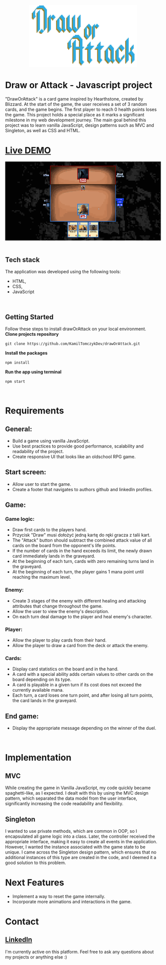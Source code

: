 <p align="center">
  <img src="src/img/logo.png" width="350" height="200" />
</p>

# Draw or Attack - Javascript project
"DrawOrAttack" is a card game inspired by Hearthstone, created by Blizzard. At the start of the game, the user receives a set of 3 random cards, and the game begins. The first player to reach 0 health points loses the game. This project holds a special place as it marks a significant milestone in my web development journey. The main goal behind this project was to learn vanilla JavaScript, design patterns such as MVC and Singleton, as well as CSS and HTML.

# [Live DEMO](https://power-space.vercel.app)

<img src="src/img/game-preview.gif" />
<br>
<br>

## Tech stack
The application was developed using the following tools:
- HTML,
- CSS,
- JavaScript
<br>
  
## Getting Started

Follow these steps to install drawOrAttack on your local environment.
<br>
<strong>Clone projects repository</strong>
```
git clone https://github.com/KamilTomczykDev/drawOrAttack.git
```
<strong>Install the packages</strong>
```
npm install
```

<strong>Run the app using terminal</strong>
```
npm start
```
<br>

# Requirements

## General:
- Build a game using vanilla JavaScript.
- Use best practices to provide good performance, scalability and readability of the project.
- Create responsive UI that looks like an oldschool RPG game.

## Start screen:
- Allow user to start the game.
- Create a footer that navigates to authors github and linkedIn profiles.

## Game:
### Game logic:
- Draw first cards to the players hand.
- Przycisk "Draw" musi dołożyć jedną kartę do ręki gracza z talii kart.
- The "Attack" button should subtract the combined attack value of all cards on the board from the opponent's life points.
- If the number of cards in the hand exceeds its limit, the newly drawn card immediately lands in the graveyard.
- At the beginning of each turn, cards with zero remaining turns land in the graveyard.
- At the beginning of each turn, the player gains 1 mana point until reaching the maximum level.
### Enemy:
- Create 3 stages of the enemy with different healing and attacking attributes that change throughout the game.
- Allow the user to view the enemy's description.
- On each turn deal damage to the player and heal enemy's character.
### Player:
- Allow the player to play cards from their hand.
- Allow the player to draw a card from the deck or attack the enemy.
### Cards:
- Display card statistics on the board and in the hand.
- A card with a special ability adds certain values to other cards on the board depending on its type.
- A card is playable in a given turn if its cost does not exceed the currently available mana.
- Each turn, a card loses one turn point, and after losing all turn points, the card lands in the graveyard.
## End game:
- Display the appropriate message depending on the winner of the duel.
<br>

# Implementation

## MVC
While creating the game in Vanilla JavaScript, my code quickly became spaghetti-like, as I expected. I dealt with this by using the MVC design pattern, which separated the data model from the user interface, significantly increasing the code readability and flexibility.

## Singleton
I wanted to use private methods, which are common in OOP, so I encapsulated all game logic into a class. Later, the controller received the appropriate interface, making it easy to create all events in the application. However, I wanted the instance associated with the game state to be unique. I came across the Singleton design pattern, which ensures that no additional instances of this type are created in the code, and I deemed it a good solution to this problem.

# Next Features
- Implement a way to reset the game internally.
- Incorporate more animations and interactions in the game.

# Contact

## [LinkedIn](https://www.linkedin.com/in/kamil-tomczyk-a118952b3/)
I'm currently active on this platform. Feel free to ask any questions about my projects or anything else :)


